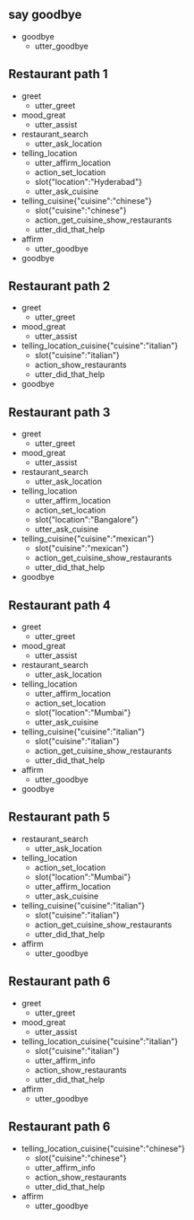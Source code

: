 ## say goodbye
* goodbye
  - utter_goodbye

## Restaurant path 1

* greet
    - utter_greet
* mood_great
    - utter_assist
* restaurant_search
    - utter_ask_location
* telling_location
    - utter_affirm_location
    - action_set_location
    - slot{"location":"Hyderabad"}
    - utter_ask_cuisine
* telling_cuisine{"cuisine":"chinese"}
    - slot{"cuisine":"chinese"}
    - action_get_cuisine_show_restaurants
    - utter_did_that_help
* affirm
    - utter_goodbye
* goodbye

## Restaurant path 2

* greet
    - utter_greet
* mood_great
    - utter_assist
* telling_location_cuisine{"cuisine":"italian"}
    - slot{"cuisine":"italian"}
    - action_show_restaurants
    - utter_did_that_help
* goodbye

## Restaurant path 3

* greet
    - utter_greet
* mood_great
    - utter_assist
* restaurant_search
    - utter_ask_location
* telling_location
    - utter_affirm_location
    - action_set_location
    - slot{"location":"Bangalore"}
    - utter_ask_cuisine
* telling_cuisine{"cuisine":"mexican"}
    - slot{"cuisine":"mexican"}
    - action_get_cuisine_show_restaurants
    - utter_did_that_help
* goodbye

## Restaurant path 4

* greet
    - utter_greet
* mood_great
    - utter_assist
* restaurant_search
    - utter_ask_location
* telling_location
    - utter_affirm_location
    - action_set_location
    - slot{"location":"Mumbai"}
    - utter_ask_cuisine
* telling_cuisine{"cuisine":"italian"}
    - slot{"cuisine":"italian"}
    - action_get_cuisine_show_restaurants
    - utter_did_that_help
* affirm
    - utter_goodbye
* goodbye

## Restaurant path 5

* restaurant_search
    - utter_ask_location
* telling_location
    - action_set_location
    - slot{"location":"Mumbai"}
    - utter_affirm_location
    - utter_ask_cuisine
* telling_cuisine{"cuisine":"italian"}
    - slot{"cuisine":"italian"}
    - action_get_cuisine_show_restaurants
    - utter_did_that_help
* affirm
    - utter_goodbye

## Restaurant path 6

* greet
    - utter_greet
* mood_great
    - utter_assist
* telling_location_cuisine{"cuisine":"italian"}
    - slot{"cuisine":"italian"}
    - utter_affirm_info
    - action_show_restaurants
    - utter_did_that_help
* affirm
    - utter_goodbye

## Restaurant path 6

* telling_location_cuisine{"cuisine":"chinese"}
    - slot{"cuisine":"chinese"}
    - utter_affirm_info
    - action_show_restaurants
    - utter_did_that_help
* affirm
    - utter_goodbye
